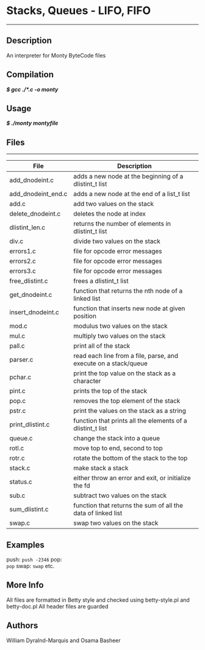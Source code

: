 # Stacks, Queues - LIFO, FIFO
---
## Description
An interpreter for Monty ByteCode files

## Compilation
___$ gcc ./*.c -o monty___

## Usage
___$ ./monty montyfile___

## Files
---
File|Description
---|---
add_dnodeint.c | adds a new node at the beginning of a dlistint_t list
add_dnodeint_end.c | adds a new node at the end of a list_t list
add.c | add two values on the stack
delete_dnodeint.c | deletes the node at index
dlistint_len.c | returns the number of elements in dlistint_t list
div.c | divide two values on the stack
errors1.c | file for opcode error messages
errors2.c | file for opcode error messages
errors3.c | file for opcode error messages
free_dlistint.c | frees a dlistint_t list
get_dnodeint.c | function that returns the nth node of a linked list
insert_dnodeint.c | function that inserts new node at given position
mod.c | modulus two values on the stack
mul.c | multiply two values on the stack
pall.c | print all of the stack
parser.c | read each line from a file, parse, and execute on a stack/queue
pchar.c | print the top value on the stack as a character
pint.c | prints the top of the stack
pop.c | removes the top element of the stack
pstr.c | print the values on the stack as a string
print_dlistint.c | function that prints all the elements of a dlistint_t list
queue.c | change the stack into a queue
rotl.c | move top to end, second to top
rotr.c | rotate the bottom of the stack to the top
stack.c | make stack a stack
status.c | either throw an error and exit, or initialize the fd
sub.c | subtract two values on the stack
sum_dlistint.c | function that returns the sum of all the data of linked list
swap.c | swap two values on the stack

## Examples
push: 
  ```push -2346```
pop:  
  ```pop```
swap:
  ```swap```
etc.

## More Info
All files are formatted in Betty style and checked using betty-style.pl and betty-doc.pl
All header files are guarded

## Authors
William Dyralnd-Marquis and Osama Basheer
